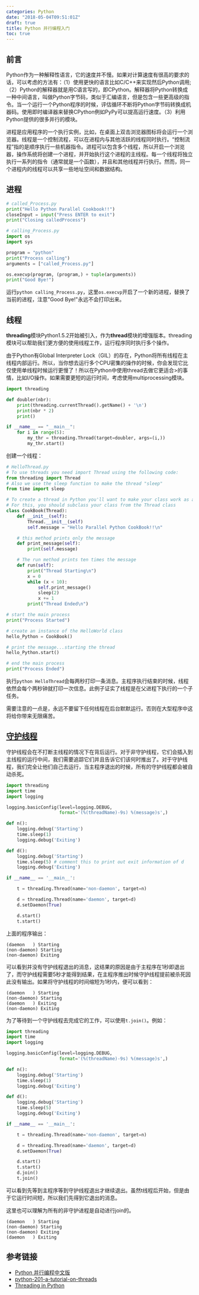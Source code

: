 ```yaml
---
categories: Python
date: "2018-05-04T09:51:01Z"
draft: true
title: Python 并行编程入门
toc: true
---
```


## 前言

Python作为一种解释性语言，它的速度并不慢。如果对计算速度有很高的要求的话，可以考虑的方法有：（1）使用更快的语言比如C/C++来实现然后Python调用; （2）Python的解释器就是用C语言写的，即CPython。解释器将Python转换成一种中间语言，叫做Python字节码，类似于汇编语言，但是包含一些更高级的指令。当一个运行一个Python程序的时候，评估循环不断将Python字节码转换成机器码。使用即时编译器来替换CPython例如PyPy可以提高运行速度。（3）利用Python提供的很多并行的模块。

进程是应用程序的一个执行实例，比如，在桌面上双击浏览器图标将会运行一个浏览器。线程是一个控制流程，可以在进程内与其他活跃的线程同时执行。“控制流程”指的是顺序执行一些机器指令。进程可以包含多个线程，所以开启一个浏览器，操作系统将创建一个进程，并开始执行这个进程的主线程。每一个线程将独立执行一系列的指令（通常就是一个函数），并且和其他线程并行执行。然而，同一个进程内的线程可以共享一些地址空间和数据结构。

## 进程



```python
# called_Process.py
print("Hello Python Parallel Cookbook!!")        
closeInput = input("Press ENTER to exit")
print("Closing calledProcess")  
```

```python
# calling_Process.py
import os
import sys

program = "python"
print("Process calling")
arguments = ["called_Process.py"]

os.execvp(program, (program,) + tuple(arguments))
print("Good Bye!")
```

运行``python calling_Process.py``，这里``os.execvp``开启了一个新的进程，替换了当前的进程，注意"Good Bye!"永远不会打印出来。

## 线程

**threading**模块Python1.5.2开始被引入，作为**thread**模块的增强版本。threading模块可以帮助我们更方便的使用线程工作，运行程序同时执行多个操作。

由于Python有Global Interpreter Lock（GIL）的存在，Python将所有线程在主线程内部运行。所以，当你想去运行多个CPU密集的操作的时候，你会发现它比仅使用单线程时候运行更慢了！所以在Python中使用thread去做它更适合>的事情，比如I/O操作。如果需要更短的运行时间，考虑使用multiprocessing模块。

```python
import threading

def doubler(nbr):
    print(threading.currentThread().getName() + '\n')
    print(nbr * 2)
    print()

if __name__ == "__main__":
    for i in range(5):
        my_thr = threading.Thread(target=doubler, args=(i,))
        my_thr.start()
```

创建一个线程：

```python
# HelloThread.py
# To use threads you need import Thread using the following code:
from threading import Thread
# Also we use the sleep function to make the thread "sleep"
from time import sleep

# To create a thread in Python you'll want to make your class work as a thread.
# For this, you should subclass your class from the Thread class
class CookBook(Thread):
    def __init__(self):
        Thread.__init__(self)
        self.message = "Hello Parallel Python CookBook!!\n"

    # this method prints only the message
    def print_message(self):
        print(self.message)

    # The run method prints ten times the message
    def run(self):
        print("Thread Starting\n")
        x = 0
        while (x < 10):
            self.print_message()
            sleep(2)
            x += 1
        print("Thread Ended\n")

# start the main process
print("Process Started")

# create an instance of the HelloWorld class
hello_Python = CookBook()

# print the message...starting the thread
hello_Python.start()

# end the main process
print("Process Ended")
```

执行``python HelloThread``会每两秒打印一条消息。主程序执行结束的时候，线程依然会每个两秒钟就打印一次信息。此例子证实了线程是在父进程下执行的一个子任务。

需要注意的一点是，永远不要留下任何线程在后台默默运行。否则在大型程序中这将给你带来无限痛苦。

## [守护线程](http://www.bogotobogo.com/python/Multithread/python_multithreading_Daemon_join_method_threads.php)

守护线程会在不打断主线程的情况下在背后运行。对于非守护线程，它们会插入到主线程的运行中间，我们需要追踪它们并且告诉它们该何时推出了。对于守护线程，我们完全让他们自己去运行，当主程序退出的时候，所有的守护线程都会被自动杀死。

```python
import threading
import time
import logging

logging.basicConfig(level=logging.DEBUG,
                    format='(%(threadName)-9s) %(message)s',)

def n():
    logging.debug('Starting')
    time.sleep(1)
    logging.debug('Exiting')

def d():
    logging.debug('Starting')
    time.sleep(5) # comment this to print out exit information of d
    logging.debug('Exiting')

if __name__ == '__main__':

	t = threading.Thread(name='non-daemon', target=n)

	d = threading.Thread(name='daemon', target=d)
	d.setDaemon(True)

	d.start()
	t.start()
```

上面的程序输出：
```
(daemon   ) Starting
(non-daemon) Starting
(non-daemon) Exiting
```

可以看到并没有守护线程退出的消息，这结果的原因是由于主程序在1秒即退出了，而守护线程需要5秒才能得到结果，在主程序推出时候守护线程提前被杀死因此没有输出。如果将守护线程的时间缩短为1秒内，便可以看到：

```
(daemon   ) Starting
(non-daemon) Starting
(daemon   ) Exiting
(non-daemon) Exiting
```


为了等待到一个守护线程去完成它的工作，可以使用``t.join()``。例如：

```python
import threading
import time
import logging

logging.basicConfig(level=logging.DEBUG,
                    format='(%(threadName)-9s) %(message)s',)

def n():
    logging.debug('Starting')
    time.sleep(1)
    logging.debug('Exiting')

def d():
    logging.debug('Starting')
    time.sleep(5)
    logging.debug('Exiting')

if __name__ == '__main__':

    t = threading.Thread(name='non-daemon', target=n)

    d = threading.Thread(name='daemon', target=d)
    d.setDaemon(True)

    d.start()
    t.start()
    d.join()
    t.join()
```

可以看到先等到主程序等到守护线程退出才继续退出。虽然t线程后开始，但是由于它运行时间短，所以我们先得到它退出的消息。

这里也可以理解为所有的非守护进程是自动进行join的。

```
(daemon   ) Starting
(non-daemon) Starting
(non-daemon) Exiting
(daemon   ) Exiting
```


## 参考链接
* [Python 并行编程中文版](https://python-parallel-programmning-cookbook.readthedocs.io/zh_CN/latest/)
* [python-201-a-tutorial-on-threads](https://www.blog.pythonlibrary.org/2016/07/28/python-201-a-tutorial-on-threads/)
* [Threading in Python](https://www.linuxjournal.com/content/threading-python)

